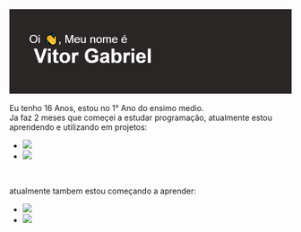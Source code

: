 <img src="header.png">

Eu tenho 16 Anos, estou no 1° Ano do ensimo medio.
<br>
Ja faz 2 meses que começei a estudar programação, atualmente estou aprendendo e utilizando em projetos:

- <img src="https://img.shields.io/badge/HTML5-E34F26?style=for-the-badge&logo=html5&logoColor=white"> 
- <img src="https://img.shields.io/badge/CSS3-1572B6?style=for-the-badge&logo=css3&logoColor=white">

<br>

atualmente tambem estou começando a aprender:

- <img src="https://img.shields.io/badge/JavaScript-F7DF1E?style=for-the-badge&logo=javascript&logoColor=black">
- <img src="https://img.shields.io/badge/React-20232A?style=for-the-badge&logo=react&logoColor=61DAFB">

